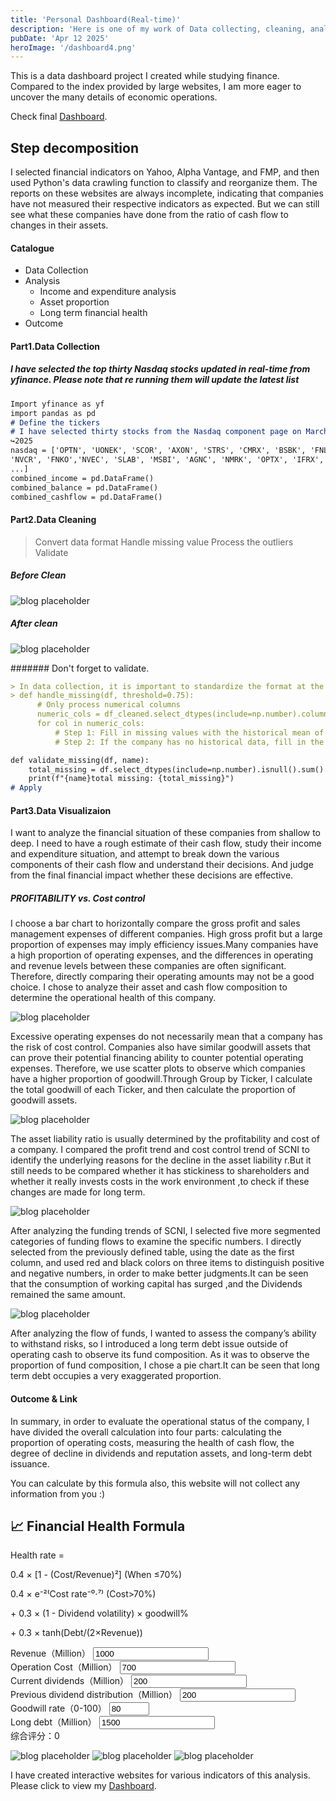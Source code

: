 ```yaml
---
title: 'Personal Dashboard(Real-time)'
description: 'Here is one of my work of Data collecting, cleaning, analyzing, and interactively presenting.'
pubDate: 'Apr 12 2025'
heroImage: '/dashboard4.png'
---
```


This is a data dashboard project I created while studying finance. Compared to the index provided by large websites, I am more eager to uncover the many details of economic operations.

Check final <a href="https://arthur-chen921-data-ds-dl55d4.streamlit.app/">Dashboard</a>.

## Step decomposition

I selected financial indicators on Yahoo, Alpha Vantage, and FMP, and then used Python's data crawling function to classify and reorganize them.
The reports on these websites are always incomplete, indicating that companies have not measured their respective indicators as expected. But we can still see what these companies have done from the ratio of cash flow to changes in their assets.

#### Catalogue
- Data Collection
- Analysis
  - Income and expenditure analysis
  - Asset proportion
  - Long term financial health
- Outcome

#### Part1.Data Collection

##### I have selected the top thirty Nasdaq stocks updated in real-time from yfinance. Please note that re running them will update the latest list

```markdown
Import yfinance as yf
import pandas as pd
# Define the tickers
# I have selected thirty stocks from the Nasdaq component page on March 22nd
↪2025
nasdaq = ['OPTN', 'UONEK', 'SCOR', 'AXON', 'STRS', 'CMRX', 'BSBK', 'FNLC',
'NVCR', 'FNKO','NVEC', 'SLAB', 'MSBI', 'AGNC', 'NMRK', 'OPTX', 'IFRX', 'CVCO',
...]
combined_income = pd.DataFrame()
combined_balance = pd.DataFrame()
combined_cashflow = pd.DataFrame()
```
#### Part2.Data Cleaning
> Convert data format
> Handle missing value
> Process the outliers
> Validate

##### Before Clean

![blog placeholder](/yahoo.png)

##### After clean

![blog placeholder](/afterclean.png)


####### Don't forget to validate.

```markdown
> In data collection, it is important to standardize the format at the beginning of the collection process and strictly classify the sources of data reporting
> def handle_missing(df, threshold=0.75):
      # Only process numerical columns
      numeric_cols = df_cleaned.select_dtypes(include=np.number).columns.tolist()
      for col in numeric_cols:
          # Step 1: Fill in missing values with the historical mean of the same␣
          # Step 2: If the company has no historical data, fill in the entire␣

def validate_missing(df, name):
    total_missing = df.select_dtypes(include=np.number).isnull().sum().sum()
    print(f"{name}total missing: {total_missing}")
# Apply
```


#### Part3.Data Visualizaion


I want to analyze the financial situation of these companies from shallow to deep. I need to have a rough estimate of their cash flow, study their income and expenditure situation, and attempt to break down the various components of their cash flow and understand their decisions. And judge from the final financial impact whether these decisions are effective.


##### PROFITABILITY vs. Cost control

I choose a bar chart to horizontally compare the gross profit and sales management expenses of
different companies. High gross profit but a large proportion of expenses may imply efficiency issues.Many
companies have a high proportion of operating expenses, and the differences in operating
and revenue levels between these companies are often significant. Therefore, directly comparing
their operating amounts may not be a good choice. I chose to analyze their asset and cash flow
composition to determine the operational health of this company.

![blog placeholder](/provscost.png)


Excessive operating expenses do not necessarily mean that a company has the risk of cost control.
Companies also have similar goodwill assets that can prove their potential financing ability to
counter potential operating expenses. Therefore, we use scatter plots to observe which companies
have a higher proportion of goodwill.Through Group by Ticker, I calculate the total goodwill of
each Ticker, and then calculate the proportion of goodwill assets.

![blog placeholder](/scatter.png)

The asset liability ratio is usually determined by the profitability and cost of a company. I compared
the profit trend and cost control trend of SCNI to identify the underlying reasons for the decline
in the asset liability r.But it still needs to be compared whether it has stickiness to shareholders
and whether it really invests costs in the work environment ,to check if these changes are made for
long term.

![blog placeholder](/SCNI1.png)

After analyzing the funding trends of SCNI, I selected five more segmented categories of funding
flows to examine the specific numbers. I directly selected from the previously defined table, using
the date as the first column, and used red and black colors on three items to distinguish positive
and negative numbers, in order to make better judgments.It can be seen that the consumption of
working capital has surged ,and the Dividends remained the same amount.


![blog placeholder](/SCNI.png)

After analyzing the flow of funds, I wanted to assess the company’s ability to withstand risks, so
I introduced a long term debt issue outside of operating cash to observe its fund composition. As it was to observe the proportion of fund composition, I chose a pie chart.It can be seen that long
term debt occupies a very exaggerated proportion.


#### Outcome & Link

In summary, in order to evaluate the operational status of the company, I have divided the overall calculation into four parts: calculating the proportion of operating costs, measuring the health of cash flow, the degree of decline in dividends and reputation assets, and long-term debt issuance.

You can calculate by this formula also, this website will not collect any information from you :)

<body>
    <!-- 公式展示区 -->
    <div class="formula-card">
        <h2>📈 Financial Health Formula </h2>
        <div class="formula-code">
            <p>Health rate = </p>
            <p>0.4 × [1 - (Cost/Revenue)²] (When ≤70%)</p>
            <p>0.4 × e⁻²⁽Cost rate⁻⁰⋅⁷⁾ (Cost>70%)</p>
            <p>+ 0.3 × (1 - Dividend volatility) × goodwill%</p>
            <p>+ 0.3 × tanh(Debt/(2×Revenue))</p>
        </div>
    </div>
    <div class="calculator">
        <div class="input-grid">
            <div>
                <label>Revenue（Million）</label>
                <input type="number" id="revenue" value="1000" step="100">
            </div>
            <div>
                <label>Operation Cost（Million）</label>
                <input type="number" id="opCost" value="700" step="50">
            </div>
            <div>
                <label>Current dividends（Million）</label>
                <input type="number" id="dividend" value="200" step="10">
            </div>
            <div>
                <label>Previous dividend distribution（Million）</label>
                <input type="number" id="dividendPrev" value="200" step="10">
            </div>
            <div>
                <label>Goodwill rate（0-100）</label>
                <input type="number" id="reputation" value="80" min="0" max="100">
            </div>
            <div>
                <label>Long debt（Million）</label>
                <input type="number" id="longDebt" value="1500" step="100">
            </div>
        </div>
        <div class="score-gauge">
            <div class="gauge-fill" style="--score: 0"></div>
            <div class="score-label">综合评分：<span id="finalScore">0</span></div>
        </div>
    </div>
    <script>
    class FinanceCalculator {
        constructor() {
            this.inputs = [
                'revenue', 'opCost', 'dividend', 
                'dividendPrev', 'reputation', 'longDebt'
            ];
            this.init();
        }
        init() {
            // 绑定事件监听
            this.inputs.forEach(id => {
                document.getElementById(id).addEventListener('input', () => this.update());
            });
            this.update(); // 初始计算
        }
        getValue(id) {
            const el = document.getElementById(id);
            return el.value ? parseFloat(el.value) : 0;
        }
        update() {
            // 获取输入值
            const [R, C, D, Dp, A, L] = this.inputs.map(id => this.getValue(id));
            // 计算各因子
            const costRatio = C / R;
            const costFactor = this.calcCostFactor(costRatio);
            const reputationFactor = this.calcReputation(D, Dp, A);
            const debtFactor = this.calcDebt(L, R);
            // 总评分
            const total = (costFactor + reputationFactor + debtFactor) * 100;
            this.display(total);
        }
        calcCostFactor(ratio) {
            return ratio <= 0.7 ? 
                0.4 * (1 - Math.pow(ratio, 2)) : 
                0.4 * Math.exp(-2 * (ratio - 0.7));
        }
        calcReputation(D, Dp, A) {
            const delta = Dp ? Math.abs((D - Dp) / Dp) : 0;
            return 0.3 * (1 - delta) * (A / 100);
        }
        calcDebt(L, R) {
            return 0.3 * Math.tanh(L / (2 * R));
        }
        display(score) {
            // 更新仪表盘
            document.documentElement.style.setProperty('--score', Math.min(score, 100));
            document.getElementById('finalScore').textContent = score.toFixed(1);
        }
    }
    // 初始化计算器
    new FinanceCalculator();
    </script>
</body>

![blog placeholder](/dashboard1.png)
![blog placeholder](/dashboard2.png)
![blog placeholder](/dashboard3.png)

I have created interactive websites for various indicators of this analysis. Please click to view my <a href="https://arthur-chen921-data-ds-dl55d4.streamlit.app/">Dashboard</a>.
